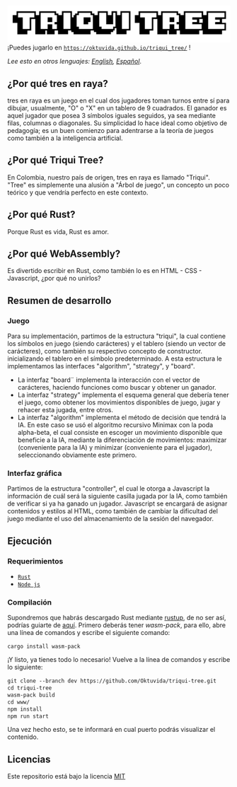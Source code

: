 ![Triqui Tree](./img/logo.png)
¡Puedes jugarlo en [`https://oktuvida.github.io/triqui_tree/`](https://oktuvida.github.io/triqui_tree/) !

*Lee esto en otros lenguajes: [English](README.md), [Español](README.es.md)*.
## ¿Por qué tres en raya?
tres en raya es un juego en el cual dos jugadores toman turnos entre sí para dibujar, usualmente, "O" o "X" en un tablero de 9 cuadrados. El ganador es aquel jugador que posea 3 símbolos iguales seguidos, ya sea mediante filas, columnas o diagonales. Su simplicidad lo hace ideal como objetivo de pedagogía; es un buen comienzo para adentrarse a la teoría de juegos como también a la inteligencia artificial.
## ¿Por qué Triqui Tree?
En Colombia, nuestro país de origen, tres en raya es llamado "Triqui". "Tree" es simplemente una alusión a "Árbol de juego", un concepto un poco teórico y que vendría perfecto en este contexto. 
## ¿Por qué Rust?
Porque Rust es vida, Rust es amor.
## ¿Por qué WebAssembly?
Es divertido escribir en Rust, como también lo es en HTML - CSS - Javascript, ¿por qué no unirlos?
## Resumen de desarrollo
### Juego
Para su implementación, partimos de la estructura "triqui", la cual contiene los símbolos en juego (siendo carácteres) y el tablero (siendo un vector de carácteres), como también su respectivo concepto de constructor. inicializando el tablero en el símbolo predeterminado. A esta estructura le implementamos las interfaces "algorithm", "strategy", y "board".
- La interfaz "board¨ implementa la interacción con el vector de carácteres, haciendo funciones como buscar y obtener un ganador.
- La interfaz "strategy" implementa el esquema general que debería tener el juego, como obtener los movimientos disponibles de juego, jugar y rehacer esta jugada, entre otros.
- La interfaz "algorithm" implementa el método de decisión que tendrá la IA. En este caso se usó el algoritmo recursivo Minimax con la poda alpha-beta, el cual consiste  en escoger un movimiento disponible que beneficie a la IA, mediante la diferenciación de movimientos: maximizar (conveniente para la IA) y minimizar (conveniente para el jugador), seleccionando obviamente este primero.
### Interfaz gráfica
Partimos de la estructura "controller", el cual le otorga a Javascript la información de cuál será la siguiente casilla jugada por la IA, como también de verificar si ya ha ganado un jugador. Javascript se encargará de asignar contenidos y estilos al HTML, como también de cambiar la dificultad del juego mediante el uso del almacenamiento de la sesión del navegador.
## Ejecución
### Requerimientos
- [`Rust`](https://www.rust-lang.org/tools/install)
- [`Node js`](https://nodejs.org/es/download/)
### Compilación
Supondremos que habrás descargado Rust mediante [rustup](https://rustup.rs/), de no ser así, podrías guiarte de [aquí](https://rustwasm.github.io/wasm-pack/book/prerequisites/non-rustup-setups.html). Primero deberás tener *wasm-pack*, para ello, abre una línea de comandos y escribe el siguiente comando:
```console
cargo install wasm-pack
```

¡Y listo, ya tienes todo lo necesario! Vuelve a la línea de comandos y escribe lo siguiente:

``` console
git clone --branch dev https://github.com/Oktuvida/triqui-tree.git
cd triqui-tree
wasm-pack build
cd www/
npm install
npm run start
```
Una vez hecho esto, se te informará en cual puerto podrás visualizar el contenido.
## Licencias
Este repositorio está bajo la licencia [MIT](LICENSE)
